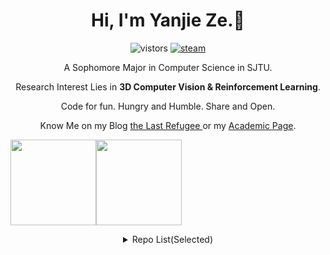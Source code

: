 <h1 align="center">Hi, I'm Yanjie Ze.👋 </h1>
<p align="center">
  <img src="https://visitor-badge.glitch.me/badge?page_id=YanjieZe" alt="vistors" />
  <a href="https://steamcommunity.com/profiles/76561198293759746/"><img src="https://img.shields.io/badge/@ZYJesus-1DA1F2?style=flat&logo=Steam&logoColor=black" alt="steam"/></a>
</p>
<p align="center"> A Sophomore Major in Computer Science in SJTU. </p>
<p align="center"> Research Interest Lies in <strong>3D Computer Vision & Reinforcement Learning</strong>. </p>

<p align="center"> Code for fun. Hungry and Humble. Share and Open. <p> 
<p align="center"> Know Me on my Blog <a href ="https://yanjieze.xyz">the Last Refugee </a> or my <a href="https://yanjieze.xyz/academic/">Academic Page</a>.</p>

<img align="" height="137px" src="https://github-readme-stats.vercel.app/api?username=YanjieZe&hide_title=true&hide_border=true&show_icons=true&include_all_commits=true&line_height=21&theme=algolia&locale=en" /><img align="" height="137px" src="https://github-readme-stats.vercel.app/api/top-langs/?username=YanjieZe&hide=javascript,html,Jupyter Notebook&langs_count=8&hide_title=true&hide_border=true&layout=compact&theme=algolia&locale=en" />



<details>

  <summary align="center">  Repo List(Selected) </summary>
    
   

- Vision(2D and 3D)

  - [UNet on SUN RGB-D](https://github.com/YanjieZe/UNet)
  - [PointGroup on ScanNet](https://github.com/YanjieZe/pointgroup)
  - [Image Caption Generator](https://github.com/YanjieZe/image-caption-generator)
  - [PointNet on Shapenet](https://github.com/YanjieZe/experiment_with_pointnet)
  - [PointPillars on Kitti](https://github.com/YanjieZe/PointPillars)
  - [Vision Localization SLAM Project](https://github.com/YanjieZe/visionLocalization)(Based on YOLOV5 & PnP)
  
- Reinforcement Learning

  - QMIX

- Course Projects and Labs and Notes
  - [SJTU Course Notes](https://github.com/YanjieZe/SJTU_Course_Notes) (pdf and code) 
  - [Final Project for SJTU CS214:Algorithm and Complexity(English)](https://github.com/YanjieZe/Project-CS214) (pdf and code)
  
  - [Labs for SJTU CS214:Algorithm and Complexity(English)](https://github.com/YanjieZe/CS214-Algorithm-and-Complexity)(pdf and code)
  
  - [Project:Reinforcement Learning for UC Berkeley CS188](https://github.com/YanjieZe/Project-Reinforcement-Learning) (code)
  
  - [Projects for SJTU CS356: Operating Systems(Chinese)](https://github.com/YanjieZe/OperatingSystem-Labs) (pdf and code)
  
   </details>


